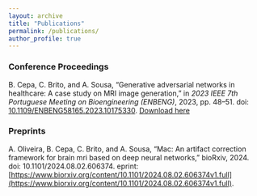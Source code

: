 ```yaml
---
layout: archive
title: "Publications"
permalink: /publications/
author_profile: true
---
```


<!-- {% if site.author.googlescholar %}
  <div class="wordwrap">You can also find my articles on <a href="{{site.author.googlescholar}}">my Google Scholar profile</a>.</div>
{% endif %}

{% include base_path %}

{% for post in site.publications reversed %}
  {% include archive-single.html %}
{% endfor %} -->

### Conference Proceedings

B. Cepa, C. Brito, and A. Sousa, “Generative adversarial networks in healthcare: A case study on MRI image generation,” in *2023 IEEE 7th Portuguese Meeting on Bioengineering (ENBENG)*, 2023, pp. 48–51. doi: [10.1109/ENBENG58165.2023.10175330](https://doi.org/10.1109/ENBENG58165.2023.10175330). [Download here](https://beatrizcepa26.github.io/files/Generative_Adversarial_Networks_in_Healthcare_A_Case_Study_on_MRI_Image_Generation.pdf)


### Preprints
A. Oliveira, B. Cepa, C. Brito, and A. Sousa, “Mac: An artifact correction framework for brain mri based on deep neural networks,” bioRxiv, 2024. doi: 10.1101/2024.08.02.606374. eprint:
[https://www.biorxiv.org/content/10.1101/2024.08.02.606374v1.full](https://www.biorxiv.org/content/10.1101/2024.08.02.606374v1.full).

